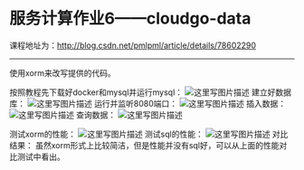 # 服务计算作业6——cloudgo-data
课程地址为：http://blog.csdn.net/pmlpml/article/details/78602290



-------------------
使用xorm来改写提供的代码。

按照教程先下载好docker和mysql并运行mysql：
![这里写图片描述](http://img.blog.csdn.net/20171129195459184?watermark/2/text/aHR0cDovL2Jsb2cuY3Nkbi5uZXQvcXFfMzY4MTY5MTI=/font/5a6L5L2T/fontsize/400/fill/I0JBQkFCMA==/dissolve/70/gravity/SouthEast)
建立好数据库：
![这里写图片描述](http://img.blog.csdn.net/20171129195546339?watermark/2/text/aHR0cDovL2Jsb2cuY3Nkbi5uZXQvcXFfMzY4MTY5MTI=/font/5a6L5L2T/fontsize/400/fill/I0JBQkFCMA==/dissolve/70/gravity/SouthEast)
运行并监听8080端口：
![这里写图片描述](http://img.blog.csdn.net/20171129230040028?watermark/2/text/aHR0cDovL2Jsb2cuY3Nkbi5uZXQvcXFfMzY4MTY5MTI=/font/5a6L5L2T/fontsize/400/fill/I0JBQkFCMA==/dissolve/70/gravity/SouthEast)
插入数据：
![这里写图片描述](http://img.blog.csdn.net/20171129230119386?watermark/2/text/aHR0cDovL2Jsb2cuY3Nkbi5uZXQvcXFfMzY4MTY5MTI=/font/5a6L5L2T/fontsize/400/fill/I0JBQkFCMA==/dissolve/70/gravity/SouthEast)
查询数据：
![这里写图片描述](http://img.blog.csdn.net/20171129230138608?watermark/2/text/aHR0cDovL2Jsb2cuY3Nkbi5uZXQvcXFfMzY4MTY5MTI=/font/5a6L5L2T/fontsize/400/fill/I0JBQkFCMA==/dissolve/70/gravity/SouthEast)

测试xorm的性能：
![这里写图片描述](http://img.blog.csdn.net/20171129231206678?watermark/2/text/aHR0cDovL2Jsb2cuY3Nkbi5uZXQvcXFfMzY4MTY5MTI=/font/5a6L5L2T/fontsize/400/fill/I0JBQkFCMA==/dissolve/70/gravity/SouthEast)
测试sql的性能：
![这里写图片描述](http://img.blog.csdn.net/20171129231134031?watermark/2/text/aHR0cDovL2Jsb2cuY3Nkbi5uZXQvcXFfMzY4MTY5MTI=/font/5a6L5L2T/fontsize/400/fill/I0JBQkFCMA==/dissolve/70/gravity/SouthEast)
对比结果：
虽然xorm形式上比较简洁，但是性能并没有sql好，可以从上面的性能对比测试中看出。
